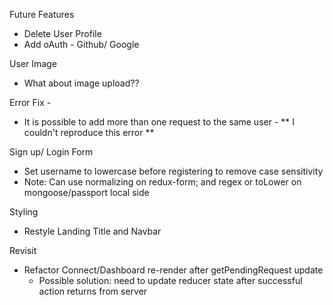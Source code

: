 Future Features
- Delete User Profile
- Add oAuth - Github/ Google

User Image
- What about image upload??

Error Fix - 
- It is possible to add more than one request to the same user - ** I couldn't reproduce this error **

Sign up/ Login Form
- Set username to lowercase before registering to remove case sensitivity
- Note: Can use normalizing on redux-form; and regex or toLower on mongoose/passport local side

Styling
- Restyle Landing Title and Navbar

Revisit
- Refactor Connect/Dashboard re-render after getPendingRequest update
  - Possible solution: need to update reducer state after successful action returns from server
